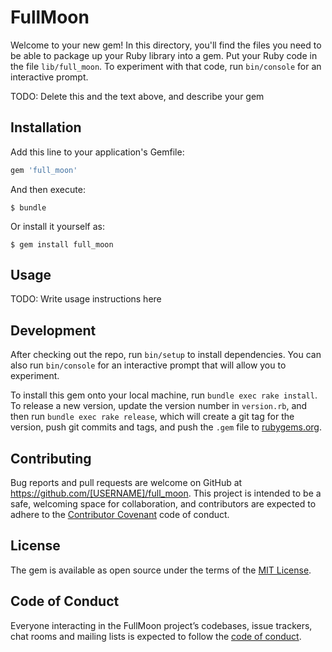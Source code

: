 # FullMoon

Welcome to your new gem! In this directory, you'll find the files you need to be able to package up your Ruby library into a gem. Put your Ruby code in the file `lib/full_moon`. To experiment with that code, run `bin/console` for an interactive prompt.

TODO: Delete this and the text above, and describe your gem

## Installation

Add this line to your application's Gemfile:

```ruby
gem 'full_moon'
```

And then execute:

    $ bundle

Or install it yourself as:

    $ gem install full_moon

## Usage

TODO: Write usage instructions here

## Development

After checking out the repo, run `bin/setup` to install dependencies. You can also run `bin/console` for an interactive prompt that will allow you to experiment.

To install this gem onto your local machine, run `bundle exec rake install`. To release a new version, update the version number in `version.rb`, and then run `bundle exec rake release`, which will create a git tag for the version, push git commits and tags, and push the `.gem` file to [rubygems.org](https://rubygems.org).

## Contributing

Bug reports and pull requests are welcome on GitHub at https://github.com/[USERNAME]/full_moon. This project is intended to be a safe, welcoming space for collaboration, and contributors are expected to adhere to the [Contributor Covenant](http://contributor-covenant.org) code of conduct.

## License

The gem is available as open source under the terms of the [MIT License](https://opensource.org/licenses/MIT).

## Code of Conduct

Everyone interacting in the FullMoon project’s codebases, issue trackers, chat rooms and mailing lists is expected to follow the [code of conduct](https://github.com/[USERNAME]/full_moon/blob/master/CODE_OF_CONDUCT.md).
